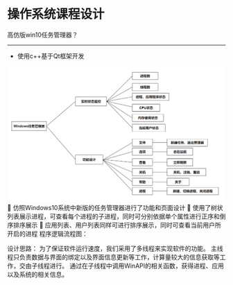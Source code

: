 # 操作系统课程设计

高仿版win10任务管理器？

---

* 使用c++基于Qt框架开发

![功能模块](img/module.png)
	仿照Windows10系统中新版的任务管理器进行了功能和页面设计
	使用了树状列表展示进程，可查看每个进程的子进程，同时可分别依据单个属性进行正序和倒序排序展示
	应用列表、用户列表同样可进行排序展示，同时可查看当前用户所开启的进程
程序逻辑流程图：

设计思路：
为了保证软件运行速度，我们采用了多线程来实现软件的功能。
主线程只负责数据与界面的绑定以及界面信息更新等工作，计算量较大的信息获取等工作，交由子线程进行。
通过在子线程中调用WinAPI的相关函数，获得进程、应用以及系统的相关信息。

